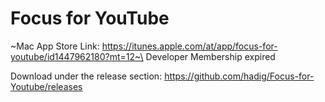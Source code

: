 # Focus for YouTube

~Mac App Store Link: https://itunes.apple.com/at/app/focus-for-youtube/id1447962180?mt=12~\
Developer Membership expired

Download under the release section: https://github.com/hadig/Focus-for-Youtube/releases
